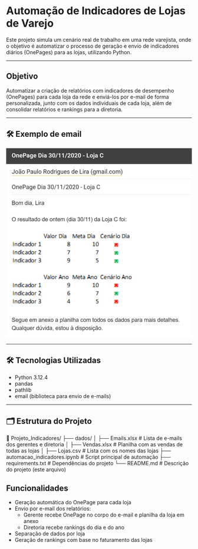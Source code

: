 #  Automação de Indicadores de Lojas de Varejo

Este projeto simula um cenário real de trabalho em uma rede varejista, onde o objetivo é automatizar o processo de geração e envio de indicadores diários (OnePages) para as lojas, utilizando Python.

---

## Objetivo

Automatizar a criação de relatórios com indicadores de desempenho (OnePages) para cada loja da rede e enviá-los por e-mail de forma personalizada, junto com os dados individuais de cada loja, além de consolidar relatórios e rankings para a diretoria.

---

## 🛠️ Exemplo de email 

![alt text](image.png)

---

## 🛠️ Tecnologias Utilizadas

- Python 3.12.4
- pandas
- pathlib
- email (biblioteca para envio de e-mails)

---

## 🗂️ Estrutura do Projeto


📁 Projeto_Indicadores/
├── dados/
│ ├── Emails.xlsx # Lista de e-mails dos gerentes e diretoria
│ ├── Vendas.xlsx # Planilha com as vendas de todas as lojas
│ ├── Lojas.csv # Lista com os nomes das lojas
├── automacao_indicadores.ipynb # Script principal de automação
├── requirements.txt # Dependências do projeto
└── README.md # Descrição do projeto (este arquivo)


## Funcionalidades

- Geração automática do OnePage para cada loja
- Envio por e-mail dos relatórios:
  - Gerente recebe OnePage no corpo do e-mail e planilha da loja em anexo
  - Diretoria recebe rankings do dia e do ano
- Separação de dados por loja
- Geração de rankings com base no faturamento das lojas
